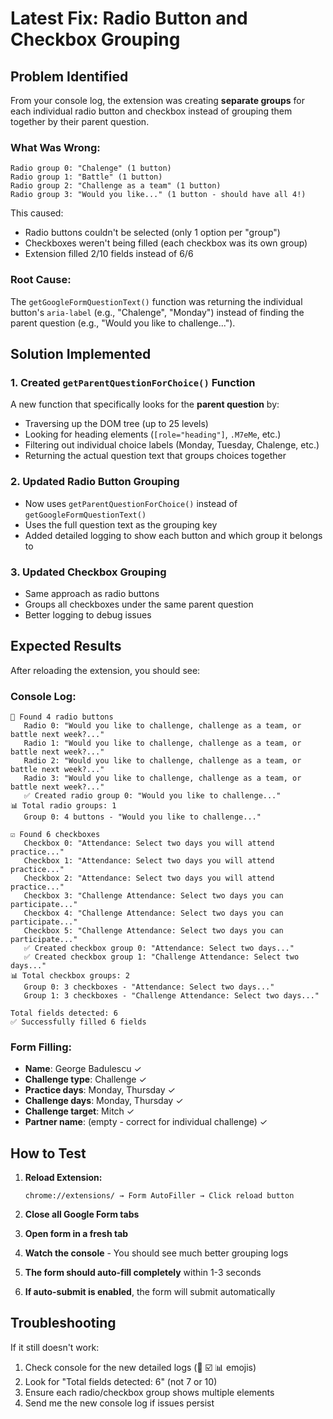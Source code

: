 # Latest Fix: Radio Button and Checkbox Grouping

## Problem Identified

From your console log, the extension was creating **separate groups** for each individual radio button and checkbox instead of grouping them together by their parent question.

### What Was Wrong:
```
Radio group 0: "Chalenge" (1 button)
Radio group 1: "Battle" (1 button)
Radio group 2: "Challenge as a team" (1 button)
Radio group 3: "Would you like..." (1 button - should have all 4!)
```

This caused:
- Radio buttons couldn't be selected (only 1 option per "group")
- Checkboxes weren't being filled (each checkbox was its own group)
- Extension filled 2/10 fields instead of 6/6

### Root Cause:
The `getGoogleFormQuestionText()` function was returning the individual button's `aria-label` (e.g., "Chalenge", "Monday") instead of finding the parent question (e.g., "Would you like to challenge...").

## Solution Implemented

### 1. Created `getParentQuestionForChoice()` Function
A new function that specifically looks for the **parent question** by:
- Traversing up the DOM tree (up to 25 levels)
- Looking for heading elements (`[role="heading"]`, `.M7eMe`, etc.)
- Filtering out individual choice labels (Monday, Tuesday, Chalenge, etc.)
- Returning the actual question text that groups choices together

### 2. Updated Radio Button Grouping
- Now uses `getParentQuestionForChoice()` instead of `getGoogleFormQuestionText()`
- Uses the full question text as the grouping key
- Added detailed logging to show each button and which group it belongs to

### 3. Updated Checkbox Grouping
- Same approach as radio buttons
- Groups all checkboxes under the same parent question
- Better logging to debug issues

## Expected Results

After reloading the extension, you should see:

### Console Log:
```
🔘 Found 4 radio buttons
   Radio 0: "Would you like to challenge, challenge as a team, or battle next week?..."
   Radio 1: "Would you like to challenge, challenge as a team, or battle next week?..."
   Radio 2: "Would you like to challenge, challenge as a team, or battle next week?..."
   Radio 3: "Would you like to challenge, challenge as a team, or battle next week?..."
   ✅ Created radio group 0: "Would you like to challenge..."
📊 Total radio groups: 1
   Group 0: 4 buttons - "Would you like to challenge..."

☑️ Found 6 checkboxes
   Checkbox 0: "Attendance: Select two days you will attend practice..."
   Checkbox 1: "Attendance: Select two days you will attend practice..."
   Checkbox 2: "Attendance: Select two days you will attend practice..."
   Checkbox 3: "Challenge Attendance: Select two days you can participate..."
   Checkbox 4: "Challenge Attendance: Select two days you can participate..."
   Checkbox 5: "Challenge Attendance: Select two days you can participate..."
   ✅ Created checkbox group 0: "Attendance: Select two days..."
   ✅ Created checkbox group 1: "Challenge Attendance: Select two days..."
📊 Total checkbox groups: 2
   Group 0: 3 checkboxes - "Attendance: Select two days..."
   Group 1: 3 checkboxes - "Challenge Attendance: Select two days..."

Total fields detected: 6
✅ Successfully filled 6 fields
```

### Form Filling:
- **Name**: George Badulescu ✓
- **Challenge type**: Challenge ✓
- **Practice days**: Monday, Thursday ✓
- **Challenge days**: Monday, Thursday ✓
- **Challenge target**: Mitch ✓
- **Partner name**: (empty - correct for individual challenge) ✓

## How to Test

1. **Reload Extension:**
   ```
   chrome://extensions/ → Form AutoFiller → Click reload button
   ```

2. **Close all Google Form tabs**

3. **Open form in a fresh tab**

4. **Watch the console** - You should see much better grouping logs

5. **The form should auto-fill completely** within 1-3 seconds

6. **If auto-submit is enabled**, the form will submit automatically

## Troubleshooting

If it still doesn't work:
1. Check console for the new detailed logs (🔘 ☑️ 📊 emojis)
2. Look for "Total fields detected: 6" (not 7 or 10)
3. Ensure each radio/checkbox group shows multiple elements
4. Send me the new console log if issues persist

